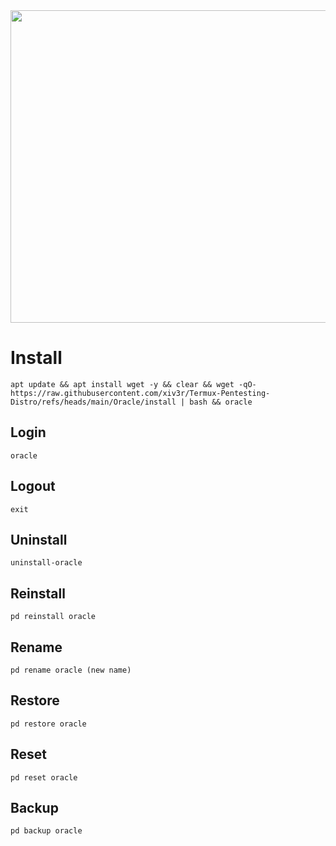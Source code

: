 <img width="800" height="500" src="https://github.com/xiv3r/Termux-Pentesting-Distro/blob/main/Oracle/oracle.png">

# Install
```
apt update && apt install wget -y && clear && wget -qO- https://raw.githubusercontent.com/xiv3r/Termux-Pentesting-Distro/refs/heads/main/Oracle/install | bash && oracle
```
## Login
```
oracle 
```
## Logout
```
exit
```
## Uninstall
```
uninstall-oracle
```
## Reinstall
```
pd reinstall oracle 
```
## Rename
```
pd rename oracle (new name)
```
## Restore
```
pd restore oracle 
```
## Reset 
```
pd reset oracle 
```
## Backup 
```
pd backup oracle 
```
